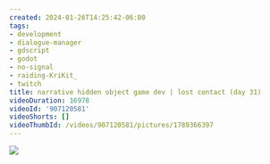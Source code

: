 ```yaml
---
created: 2024-01-26T14:25:42-06:00
tags:
- development
- dialogue-manager
- gdscript
- godot
- no-signal
- raiding-KriKit_
- twitch
title: narrative hidden object game dev | lost contact (day 31)
videoDuration: 16978
videoId: '907120581'
videoShorts: []
videoThumbId: /videos/907120581/pictures/1789366397
---
```


![](20240126202542.jpg)
